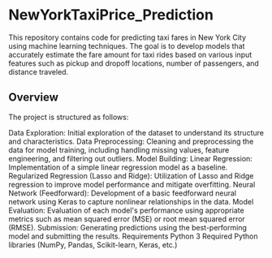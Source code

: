 # NewYorkTaxiPrice_Prediction

This repository contains code for predicting taxi fares in New York City using machine learning techniques. The goal is to develop models that accurately estimate the fare amount for taxi rides based on various input features such as pickup and dropoff locations, number of passengers, and distance traveled.

## Overview
The project is structured as follows:

Data Exploration: Initial exploration of the dataset to understand its structure and characteristics.
Data Preprocessing: Cleaning and preprocessing the data for model training, including handling missing values, feature engineering, and filtering out outliers.
Model Building:
Linear Regression: Implementation of a simple linear regression model as a baseline.
Regularized Regression (Lasso and Ridge): Utilization of Lasso and Ridge regression to improve model performance and mitigate overfitting.
Neural Network (Feedforward): Development of a basic feedforward neural network using Keras to capture nonlinear relationships in the data.
Model Evaluation: Evaluation of each model's performance using appropriate metrics such as mean squared error (MSE) or root mean squared error (RMSE).
Submission: Generating predictions using the best-performing model and submitting the results.
Requirements
Python 3
Required Python libraries (NumPy, Pandas, Scikit-learn, Keras, etc.)
